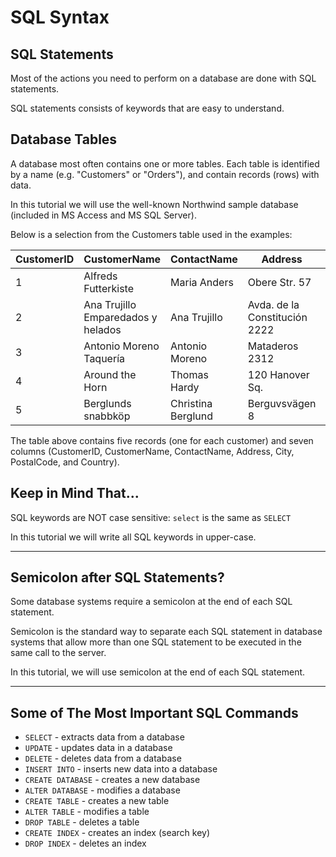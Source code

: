 SQL Syntax
==========

SQL Statements
--------------

Most of the actions you need to perform on a database are done with SQL statements.

SQL statements consists of keywords that are easy to understand.

Database Tables
---------------

A database most often contains one or more tables. Each table is identified by a name (e.g. "Customers" or "Orders"), and contain records (rows) with data.

In this tutorial we will use the well-known Northwind sample database (included in MS Access and MS SQL Server).

Below is a selection from the Customers table used in the examples:

| CustomerID | CustomerName                  | ContactName    | Address                | City        | PostalCode | Country  |
|------------|-------------------------------|----------------|------------------------|-------------|------------|----------|
| 1          | Alfreds Futterkiste            | Maria Anders   | Obere Str. 57           | Berlin      | 12209      | Germany  |
| 2          | Ana Trujillo Emparedados y helados | Ana Trujillo  | Avda. de la Constitución 2222 | México D.F. | 05021      | Mexico   |
| 3          | Antonio Moreno Taquería        | Antonio Moreno | Mataderos 2312          | México D.F. | 05023      | Mexico   |
| 4          | Around the Horn                | Thomas Hardy   | 120 Hanover Sq.         | London      | WA1 1DP    | UK       |
| 5          | Berglunds snabbköp             | Christina Berglund | Berguvsvägen 8         | Luleå       | S-958 22   | Sweden   |


The table above contains five records (one for each customer) and seven columns (CustomerID, CustomerName, ContactName, Address, City, PostalCode, and Country).


Keep in Mind That...
--------------------

SQL keywords are NOT case sensitive: `select` is the same as `SELECT`

In this tutorial we will write all SQL keywords in upper-case.

* * *

Semicolon after SQL Statements?
-------------------------------

Some database systems require a semicolon at the end of each SQL statement.

Semicolon is the standard way to separate each SQL statement in database systems that allow more than one SQL statement to be executed in the same call to the server.

In this tutorial, we will use semicolon at the end of each SQL statement.

* * *

Some of The Most Important SQL Commands
---------------------------------------

*   `SELECT` - extracts data from a database
*   `UPDATE` - updates data in a database
*   `DELETE` - deletes data from a database
*   `INSERT INTO` - inserts new data into a database
*   `CREATE DATABASE` - creates a new database
*   `ALTER DATABASE` - modifies a database
*   `CREATE TABLE` - creates a new table
*   `ALTER TABLE` - modifies a table
*   `DROP TABLE` - deletes a table
*   `CREATE INDEX` - creates an index (search key)
*   `DROP INDEX` - deletes an index

